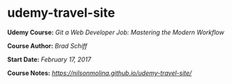 # udemy-travel-site
**Udemy Course:** *Git a Web Developer Job: Mastering the Modern Workflow*

**Course Author:** *Brad Schiff*

**Start Date:** *February 17, 2017*

**Course Notes:** *https://nilsonmolina.github.io/udemy-travel-site/*
